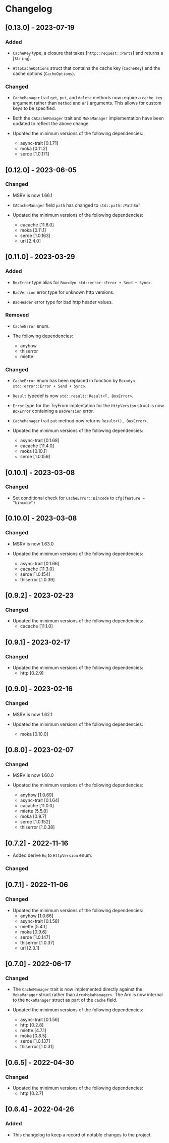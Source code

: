 # Changelog

## [0.13.0] - 2023-07-19

### Added

- `CacheKey` type, a closure that takes [`http::request::Parts`] and returns a [`String`].

- `HttpCacheOptions` struct that contains the cache key (`CacheKey`) and the cache options (`CacheOptions`).

### Changed

- `CacheManager` trait `get`, `put`, and `delete` methods now require a `cache_key` argument rather than `method` and `url` arguments. This allows for custom keys to be specified.

- Both the `CACacheManager` trait and `MokaManager` implementation have been updated to reflect the above change.

- Updated the minimum versions of the following dependencies:
  - async-trait [0.1.71]
  - moka [0.11.2]
  - serde [1.0.171]

## [0.12.0] - 2023-06-05

### Changed

- MSRV is now 1.66.1
- `CACacheManager` field `path` has changed to `std::path::PathBuf`

- Updated the minimum versions of the following dependencies:
  - cacache [11.6.0]
  - moka [0.11.1]
  - serde [1.0.163]
  - url [2.4.0]

## [0.11.0] - 2023-03-29

### Added

- `BoxError` type alias for `Box<dyn std::error::Error + Send + Sync>`.

- `BadVersion` error type for unknown http versions.

- `BadHeader` error type for bad http header values.

### Removed

- `CacheError` enum.

- The following dependencies:
  - anyhow
  - thiserror
  - miette

### Changed

- `CacheError` enum has been replaced in function by `Box<dyn std::error::Error + Send + Sync>`.

- `Result` typedef is now `std::result::Result<T, BoxError>`.

- `Error` type for the TryFrom implentation for the `HttpVersion` struct is now `BoxError` containing a `BadVersion` error.

- `CacheManager` trait `put` method now returns `Result<(), BoxError>`.

- Updated the minimum versions of the following dependencies:
  - async-trait [0.1.68]
  - cacache [11.4.0]
  - moka [0.10.1]
  - serde [1.0.159]

## [0.10.1] - 2023-03-08

### Changed

- Set conditional check for `CacheError::Bincode` to `cfg(feature = "bincode")`

## [0.10.0] - 2023-03-08

### Changed

- MSRV is now 1.63.0

- Updated the minimum versions of the following dependencies:
  - async-trait [0.1.66]
  - cacache [11.3.0]
  - serde [1.0.154]
  - thiserror [1.0.39]

## [0.9.2] - 2023-02-23

### Changed

- Updated the minimum versions of the following dependencies:
  - cacache [11.1.0]

## [0.9.1] - 2023-02-17

### Changed

- Updated the minimum versions of the following dependencies:
  - http [0.2.9]

## [0.9.0] - 2023-02-16

### Changed

- MSRV is now 1.62.1

- Updated the minimum versions of the following dependencies:
  - moka [0.10.0]

## [0.8.0] - 2023-02-07

### Changed

- MSRV is now 1.60.0

- Updated the minimum versions of the following dependencies:
  - anyhow [1.0.69]
  - async-trait [0.1.64]
  - cacache [11.0.0]
  - miette [5.5.0]
  - moka [0.9.7]
  - serde [1.0.152]
  - thiserror [1.0.38]

## [0.7.2] - 2022-11-16

- Added derive `Eq` to `HttpVersion` enum.

### Changed

## [0.7.1] - 2022-11-06

### Changed

- Updated the minimum versions of the following dependencies:
  - anyhow [1.0.66]
  - async-trait [0.1.58]
  - miette [5.4.1]
  - moka [0.9.6]
  - serde [1.0.147]
  - thiserror [1.0.37]
  - url [2.3.1]

## [0.7.0] - 2022-06-17

### Changed

- The `CacheManager` trait is now implemented directly against the `MokaManager` struct rather than `Arc<MokaManager>`. The Arc is now internal to the `MokaManager` struct as part of the `cache` field.

- Updated the minimum versions of the following dependencies:
  - async-trait [0.1.56]
  - http [0.2.8]
  - miette [4.7.1]
  - moka [0.8.5]
  - serde [1.0.137]
  - thiserror [1.0.31]

## [0.6.5] - 2022-04-30

### Changed

- Updated the minimum versions of the following dependencies:
  - http [0.2.7]

## [0.6.4] - 2022-04-26

### Added

- This changelog to keep a record of notable changes to the project.
